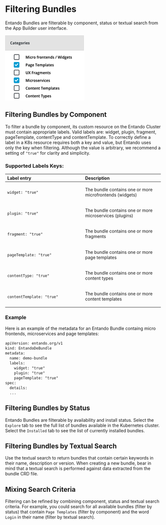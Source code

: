 # Filtering Bundles

Entando Bundles are filterable by component, status or textual search from the App Builder user interface.

![App Builder bundle filtering](./img/app-builder-bundle-component-filters.png)

## Filtering Bundles by Component

To filter a bundle by component, its custom resource on the Entando Cluster must contain appropriate labels. Valid labels are: widget, plugin, fragment, pageTemplate, contentType and contentTemplate. To correctly define a label in a K8s resource requires both a key and value, but Entando uses only the key when filtering. Although the value is arbitrary, we recommend a setting of `"true"` for clarity and simplicity.

### Supported Labels Keys:

<table>
<colgroup>
<col width="50%" />
<col width="50%" />
</colgroup>
<thead>
<tr class="header">
<th align="left">Label entry</th>
<th align="left">Description</th>
</tr>
</thead>
<tbody>
<tr class="odd">
<td align="left"><p><code>widget: "true"</code></p></td>
<td align="left"><p>The bundle contains one or more microfrontends (widgets) </p></td>
</tr>
<tr class="even">
<td align="left"><p><code>plugin: "true"</code></p></td>
<td align="left"><p>The bundle contains one or more microservices (plugins)</p></td>
</tr>
<tr class="odd">
<td align="left"><p><code>fragment: "true"</code></p></td>
<td align="left"><p>The bundle contains one or more fragments</p></td>
</tr>
<tr class="odd">
<td align="left"><p><code>pageTemplate: "true"</code></p></td>
<td align="left"><p>The bundle contains one or more page templates</p></td>
</tr>
<tr class="even">
<td align="left"><p><code>contentType: "true"</code></p></td>
<td align="left"><p>The bundle contains one or more content types</p></td>
</tr>
<tr class="odd">
<td align="left"><p><code>contentTemplate: "true"</code></p></td>
<td align="left"><p>The bundle contains one or more content templates</p></td>
</tr>
</tbody>
</table>

### Example
Here is an example of the metadata for an Entando Bundle containg micro frontends, microservices and page templates:

```
apiVersion: entando.org/v1
kind: EntandoDeBundle
metadata:
  name: demo-bundle
  labels:
    widget: "true"
    plugin: "true"
    pageTemplate: "true"
spec:
  details:
  ...
```

## Filtering Bundles by Status

Entando Bundles are filterable by availability and install status. Select the `Explore` tab to see the full list of bundles available in the Kubernetes cluster. Select the `Installed` tab to see the list of currently installed bundles.


## Filtering Bundles by Textual Search

Use the textual search to return bundles that contain certain keywords in their name, description or version. When creating a new bundle, bear in mind that a textual search is performed against data extracted from the bundle CRD file.

## Mixing Search Criteria

Filtering can be refined by combining component, status and textual search criteria. For example, you could search for all available bundles (filter by status) that contain `Page Templates` (filter by component) and the word `Login` in their name (filter by textual search).
